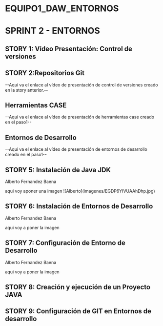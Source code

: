 # EQUIPO1_DAW_ENTORNOS 
<h1>SPRINT 2 - ENTORNOS</h1>
<h2>STORY 1: Vídeo Presentación: Control de versiones</h2>
<p></p>
<h2>STORY 2:Repositorios Git</h2>
<p>--Aquí va el enlace al vídeo de presentación de control de versiones creado en la story anterior.--</p>

<h2>Herramientas CASE</h2>
<p>--Aquí va el enlace al vídeo de presentación de herramientas case creado en el paso1--</p>

<h2> Entornos de Desarrollo</h2>
<p>--Aquí va el enlace al vídeo de presentación de entornos de desarrollo creado en el paso1--</p>

<h2>STORY 5: Instalación de Java JDK</h2>

<p>Alberto Fernandez Baena</p>
aqui voy aponer una imagen
 ![Alberto](imagenes/EGDP6YIVUAAhDhp.jpg)


<h2>STORY 6: Instalación de Entornos de Desarrollo</h2>

<p>Alberto Fernandez Baena</p>
aqui voy a poner la imagen 


<h2>STORY 7: Configuración de Entorno de Desarrollo</h2>

<p>Alberto Fernandez Baena</p>
aqui voy a poner la imagen 


<h2>STORY 8: Creación y ejecución de un Proyecto JAVA</h2>
<p></p>
<h2>STORY 9: Configuración de GIT en Entornos de desarrollo</h2>
<p></p>

